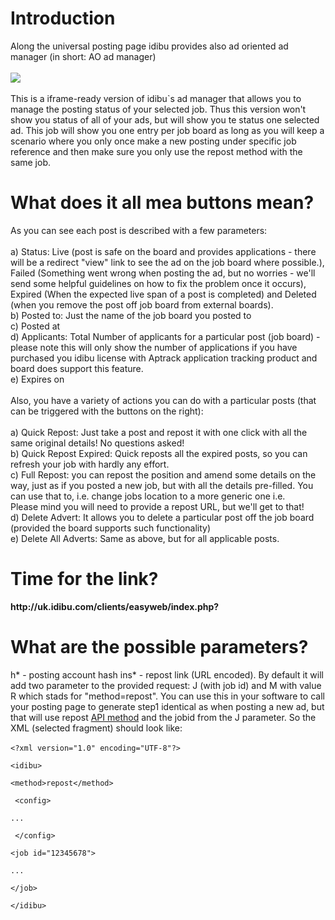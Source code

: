 <h1>Introduction</h1>
Along the universal posting page idibu provides also ad oriented ad manager (in short: AO ad manager)<br />
<br />
<img src="http://www.idibu.com/images/stories/Portal_logos/aoadmanager.png" /><br />
<br />
This is a iframe-ready version of idibu`s ad manager that allows you to manage the posting status of your selected job. Thus this version won't show you status of all of your ads, but will show you te status one selected ad. This job will show you one entry per job board as long as you will keep a scenario where you only once make a new posting under specific job reference and then make sure you only use the repost method with the same job.
<h1>What does it all mea buttons mean?</h1>
As you can see each post is described with a few parameters:<br />
<br />
a) Status: Live (post is safe on the board and provides applications - there will be a redirect "view" link to see the ad on the job board where possible.), Failed (Something went wrong when posting the ad, but no worries - we'll send some helpful guidelines on how to fix the problem once it occurs), Expired (When the expected live span of a post is completed) and Deleted (when you remove the post off job board from external boards).<br />
b) Posted to: Just the name of the job board you posted to<br />
c) Posted at<br />
d) Applicants: Total Number of applicants for a particular post (job board) - please note this will only show the number of applications if you have purchased you idibu license with Aptrack application tracking product and board does support this feature.<br />
e) Expires on<br />
<br />
Also, you have a variety of actions you can do with a particular posts (that can be triggered with the buttons on the right):<br />
<br />
a) Quick Repost: Just take a post and repost it with one click with all the same original details! No questions asked!<br />
b) Quick Repost Expired: Quick reposts all the expired posts, so you can refresh your job with hardly any effort.<br />
c) Full Repost: you can repost the position and amend some details on the way, just as if you posted a new job, but with all the details pre-filled. You can use that to, i.e. change jobs location to a more generic one i.e.<br />Please mind you will need to provide a repost URL, but we'll get to that!<br />
d) Delete Advert: It allows you to delete a particular post off the job board (provided the board supports such functionality)<br />
e) Delete All Adverts: Same as above, but for all applicable posts.
<h1>Time for the link?</h1>
<b>http://uk.idibu.com/clients/easyweb/index.php?</b>
<h1>What are the possible parameters?</h1>
h* - posting account hash
ins* - repost link (URL encoded). By default it will add two parameter to the provided request: J (with job id) and M with value R which stads for "method=repost". You can use this in your software to call your posting page to generate step1 identical as when posting a new ad, but that will use repost <a href="https://github.com/oneworldmarket/idibu-api/blob/master/api-v3/methods.md">API method</a> and the jobid from the J parameter. So the XML (selected fragment) should look like:<br>
<br>
<code>&lt;?xml version=&quot;1.0&quot; encoding=&quot;UTF-8&quot;?&gt;<br />
&lt;idibu&gt;<br />
&lt;method&gt;repost&lt;/method&gt;<br />
 &lt;config&gt;<br />
...<br />
 &lt;/config&gt;<br />
&lt;job id=&quot;12345678&quot;&gt;<br />
...<br />
&lt;/job&gt;<br />
&lt;/idibu&gt;<br />
</code>
</br>

